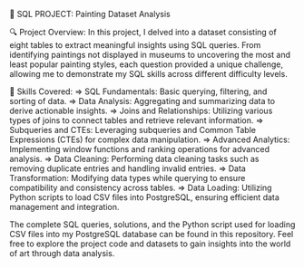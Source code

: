 🎵 SQL PROJECT: Painting Dataset Analysis

🔍 Project Overview:
In this project, I delved into a dataset consisting of eight tables to extract meaningful insights using SQL queries. From identifying paintings not displayed in museums to uncovering the most and least popular painting styles, each question provided a unique challenge, allowing me to demonstrate my SQL skills across different difficulty levels.

🔧 Skills Covered:
=> SQL Fundamentals: Basic querying, filtering, and sorting of data.
=> Data Analysis: Aggregating and summarizing data to derive actionable insights.
=> Joins and Relationships: Utilizing various types of joins to connect tables and retrieve relevant information.
=> Subqueries and CTEs: Leveraging subqueries and Common Table Expressions (CTEs) for complex data manipulation.
=> Advanced Analytics: Implementing window functions and ranking operations for advanced analysis.
=> Data Cleaning: Performing data cleaning tasks such as removing duplicate entries and handling invalid entries.
=> Data Transformation: Modifying data types while querying to ensure compatibility and consistency across tables.
=> Data Loading: Utilizing Python scripts to load CSV files into PostgreSQL, ensuring efficient data management and integration.

The complete SQL queries, solutions, and the Python script used for loading CSV files into my PostgreSQL database can be found in this repository. Feel free to explore the project code and datasets to gain insights into the world of art through data analysis.
